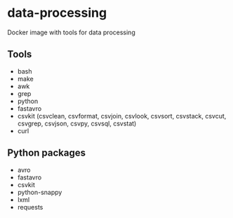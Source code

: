 # data-processing

Docker image with tools for data processing

## Tools

- bash
- make
- awk
- grep
- python
- fastavro
- csvkit (csvclean, csvformat, csvjoin, csvlook, csvsort, csvstack, csvcut, csvgrep, csvjson, csvpy, csvsql, csvstat)
- curl

## Python packages

- avro
- fastavro
- csvkit
- python-snappy
- lxml
- requests

